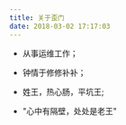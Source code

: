 ```yaml
---
title: 关于歪门
date: 2018-03-02 17:17:03
---
```




- 从事运维工作；

- 钟情于修修补补；

- 姓王，热心肠，平坑王;

- "心中有隔壁，处处是老王"
